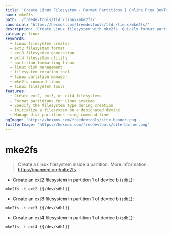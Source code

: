 ```yaml
---
title: 'Create Linux Filesystem - Format Partitions | Online Free DevTools by Hexmos'
name: mke2fs
path: '/freedevtools/tldr/linux/mke2fs/'
canonical: 'https://hexmos.com/freedevtools/tldr/linux/mke2fs/'
description: 'Create Linux filesystem with mke2fs. Quickly format partitions on your Linux system. Free online tool, no registration required.'
category: linux
keywords:
  - linux filesystem creator
  - ext2 filesystem format
  - ext3 filesystem generation
  - ext4 filesystem utility
  - partition formatting linux
  - linux disk management
  - filesystem creation tool
  - linux partition manager
  - mke2fs command linux
  - linux filesystem tools
features:
  - Create ext2, ext3, or ext4 filesystems
  - Format partitions for Linux systems
  - Specify the filesystem type during creation
  - Initialize a filesystem on a designated device
  - Manage disk partitions using command line
ogImage: 'https://hexmos.com/freedevtools/site-banner.png'
twitterImage: 'https://hexmos.com/freedevtools/site-banner.png'
---
```


# mke2fs

> Create a Linux filesystem inside a partition.
> More information: <https://manned.org/mke2fs>.

- Create an ext2 filesystem in partition 1 of device b (`sdb1`):

`mke2fs -t ext2 {{/dev/sdb1}}`

- Create an ext3 filesystem in partition 1 of device b (`sdb1`):

`mke2fs -t ext3 {{/dev/sdb1}}`

- Create an ext4 filesystem in partition 1 of device b (`sdb1`):

`mke2fs -t ext4 {{/dev/sdb1}}`
